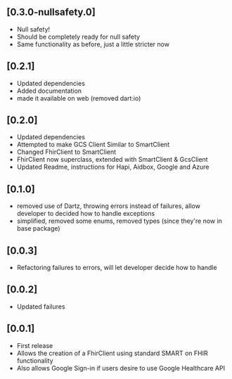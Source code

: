 ## [0.3.0-nullsafety.0]
* Null safety!
* Should be completely ready for null safety
* Same functionality as before, just a little stricter now

## [0.2.1]
* Updated dependencies
* Added documentation
* made it available on web (removed dart:io)

## [0.2.0]
* Updated dependencies
* Attempted to make GCS Client Similar to SmartClient
* Changed FhirClient to SmartClient
* FhirClient now superclass, extended with SmartClient & GcsClient
* Updated Readme, instructions for Hapi, Aidbox, Google and Azure

## [0.1.0]
* removed use of Dartz, throwing errors instead of failures, allow developer to decided how to handle exceptions
* simplified, removed some enums, removed types (since they're now in base package)

## [0.0.3]
* Refactoring failures to errors, will let developer decide how to handle

## [0.0.2]
* Updated failures

## [0.0.1]
* First release
* Allows the creation of a FhirClient using standard SMART on FHIR functionality
* Also allows Google Sign-in if users desire to use Google Healthcare API